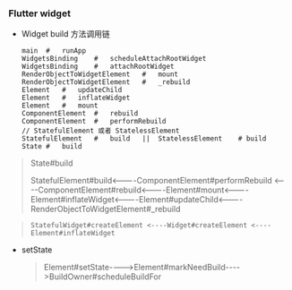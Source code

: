 ### Flutter widget

- Widget build 方法调用链

  ```
  main	#	runApp
  WidgetsBinding	#	scheduleAttachRootWidget
  WidgetsBinding	#	attachRootWidget
  RenderObjectToWidgetElement	#	mount
  RenderObjectToWidgetElement	#	_rebuild
  Element	#	updateChild
  Element	#	inflateWidget
  Element	#	mount
  ComponentElement	#	rebuild
  ComponentElement	#	performRebuild
  // StatefulElement 或者	StatelessElement
  StatefulElement	#	build	||	StatelessElement	# build
  State	#	build
  ```

  

> State#build
>
> StatefulElement#build<----ComponentElement#performRebuild <----ComponentElement#rebuild<----Element#mount<---- Element#inflateWidget<----Element#updateChild<----RenderObjectToWidgetElement#_rebuild



> ```
> StatefulWidget#createElement <----Widget#createElement <----Element#inflateWidget
> ```

- setState

  >
  >
  >Element#setState---->Element#markNeedBuild---->BuildOwner#scheduleBuildFor



